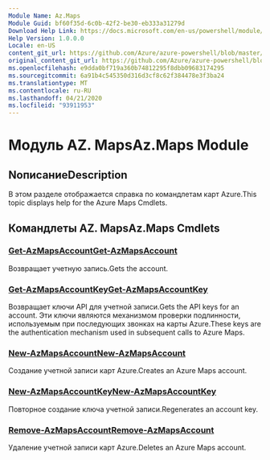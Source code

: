 ```yaml
---
Module Name: Az.Maps
Module Guid: bf60f35d-6c0b-42f2-be30-eb333a31279d
Download Help Link: https://docs.microsoft.com/en-us/powershell/module/az.maps
Help Version: 1.0.0.0
Locale: en-US
content_git_url: https://github.com/Azure/azure-powershell/blob/master/src/Maps/Maps/help/Az.Maps.md
original_content_git_url: https://github.com/Azure/azure-powershell/blob/master/src/Maps/Maps/help/Az.Maps.md
ms.openlocfilehash: e9dda0bf719a360b74812295f8dbb09683174295
ms.sourcegitcommit: 6a91b4c545350d316d3cf8c62f384478e3f3ba24
ms.translationtype: MT
ms.contentlocale: ru-RU
ms.lasthandoff: 04/21/2020
ms.locfileid: "93911953"
---
```

# <span data-ttu-id="c9058-101">Модуль AZ. Maps</span><span class="sxs-lookup"><span data-stu-id="c9058-101">Az.Maps Module</span></span>
## <span data-ttu-id="c9058-102">Nописание</span><span class="sxs-lookup"><span data-stu-id="c9058-102">Description</span></span>
<span data-ttu-id="c9058-103">В этом разделе отображается справка по командлетам карт Azure.</span><span class="sxs-lookup"><span data-stu-id="c9058-103">This topic displays help for the Azure Maps Cmdlets.</span></span>

## <span data-ttu-id="c9058-104">Командлеты AZ. Maps</span><span class="sxs-lookup"><span data-stu-id="c9058-104">Az.Maps Cmdlets</span></span>
### [<span data-ttu-id="c9058-105">Get-AzMapsAccount</span><span class="sxs-lookup"><span data-stu-id="c9058-105">Get-AzMapsAccount</span></span>](Get-AzMapsAccount.md)
<span data-ttu-id="c9058-106">Возвращает учетную запись.</span><span class="sxs-lookup"><span data-stu-id="c9058-106">Gets the account.</span></span>

### [<span data-ttu-id="c9058-107">Get-AzMapsAccountKey</span><span class="sxs-lookup"><span data-stu-id="c9058-107">Get-AzMapsAccountKey</span></span>](Get-AzMapsAccountKey.md)
<span data-ttu-id="c9058-108">Возвращает ключи API для учетной записи.</span><span class="sxs-lookup"><span data-stu-id="c9058-108">Gets the API keys for an account.</span></span>
<span data-ttu-id="c9058-109">Эти ключи являются механизмом проверки подлинности, используемым при последующих звонках на карты Azure.</span><span class="sxs-lookup"><span data-stu-id="c9058-109">These keys are the authentication mechanism used in subsequent calls to Azure Maps.</span></span>

### [<span data-ttu-id="c9058-110">New-AzMapsAccount</span><span class="sxs-lookup"><span data-stu-id="c9058-110">New-AzMapsAccount</span></span>](New-AzMapsAccount.md)
<span data-ttu-id="c9058-111">Создание учетной записи карт Azure.</span><span class="sxs-lookup"><span data-stu-id="c9058-111">Creates an Azure Maps account.</span></span>

### [<span data-ttu-id="c9058-112">New-AzMapsAccountKey</span><span class="sxs-lookup"><span data-stu-id="c9058-112">New-AzMapsAccountKey</span></span>](New-AzMapsAccountKey.md)
<span data-ttu-id="c9058-113">Повторное создание ключа учетной записи.</span><span class="sxs-lookup"><span data-stu-id="c9058-113">Regenerates an account key.</span></span>

### [<span data-ttu-id="c9058-114">Remove-AzMapsAccount</span><span class="sxs-lookup"><span data-stu-id="c9058-114">Remove-AzMapsAccount</span></span>](Remove-AzMapsAccount.md)
<span data-ttu-id="c9058-115">Удаление учетной записи карт Azure.</span><span class="sxs-lookup"><span data-stu-id="c9058-115">Deletes an Azure Maps account.</span></span>

